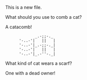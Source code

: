 This is a new file.

      


What should you use to comb a cat? 

A catacomb!

                 _.-;;-._
          '-..-'|   ||   |
          '-..-'|_.-;;-._|
          '-..-'|   ||   |
          '-..-'|_.-''-._|




What kind of cat wears a scarf?

One with a dead owner!

